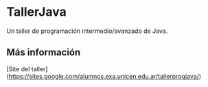 # TallerJava
Un taller de programación intermedio/avanzado de Java.

## Más información
[Site del taller] (https://sites.google.com/alumnos.exa.unicen.edu.ar/tallerprogjava/)
